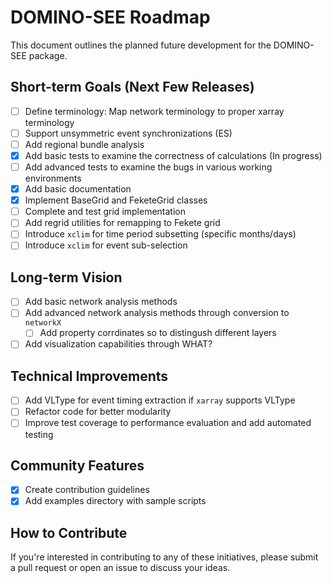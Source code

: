 # DOMINO-SEE Roadmap

This document outlines the planned future development for the DOMINO-SEE package.

## Short-term Goals (Next Few Releases)

- [ ] Define terminology: Map network terminology to proper xarray terminology
- [ ] Support unsymmetric event synchronizations (ES)
- [ ] Add regional bundle analysis
- [x] Add basic tests to examine the correctness of calculations (In progress)
- [ ] Add advanced tests to examine the bugs in various working environments
- [x] Add basic documentation
- [x] Implement BaseGrid and FeketeGrid classes
- [ ] Complete and test grid implementation
- [ ] Add regrid utilities for remapping to Fekete grid
- [ ] Introduce `xclim` for time period subsetting (specific months/days)
- [ ] Introduce `xclim` for event sub-selection

## Long-term Vision

- [ ] Add basic network analysis methods
- [ ] Add advanced network analysis methods through conversion to `networkX`
  - [ ] Add property corrdinates so to distingush different layers
- [ ] Add visualization capabilities through WHAT?

## Technical Improvements

- [ ] Add VLType for event timing extraction if `xarray` supports VLType
- [ ] Refactor code for better modularity
- [ ] Improve test coverage to performance evaluation and add automated testing

## Community Features

- [x] Create contribution guidelines
- [x] Add examples directory with sample scripts

## How to Contribute

If you're interested in contributing to any of these initiatives, please submit a pull request or open an issue to discuss your ideas.
